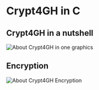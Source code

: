 # Crypt4GH in C

## Crypt4GH in a nutshell

![About Crypt4GH in one graphics](https://www.ga4gh.org/wp-content/uploads/Crypt4GH_comic.png)

## Encryption

![About Crypt4GH Encryption](https://crypt4gh.readthedocs.io/en/latest/_images/encryption.png)



